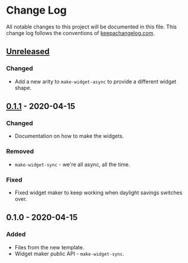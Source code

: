 # Change Log
All notable changes to this project will be documented in this file. This change log follows the conventions of [keepachangelog.com](http://keepachangelog.com/).

## [Unreleased]
### Changed
- Add a new arity to `make-widget-async` to provide a different widget shape.

## [0.1.1] - 2020-04-15
### Changed
- Documentation on how to make the widgets.

### Removed
- `make-widget-sync` - we're all async, all the time.

### Fixed
- Fixed widget maker to keep working when daylight savings switches over.

## 0.1.0 - 2020-04-15
### Added
- Files from the new template.
- Widget maker public API - `make-widget-sync`.

[Unreleased]: https://github.com/your-name/ring-of-fire/compare/0.1.1...HEAD
[0.1.1]: https://github.com/your-name/ring-of-fire/compare/0.1.0...0.1.1
